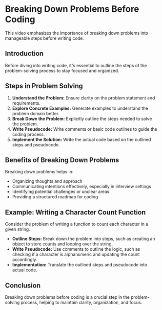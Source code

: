 
Breaking Down Problems Before Coding
====================================

This video emphasizes the importance of breaking down problems into manageable steps before writing code.

Introduction
------------

Before diving into writing code, it's essential to outline the steps of the problem-solving process to stay focused and organized.

Steps in Problem Solving
------------------------

1.  **Understand the Problem:** Ensure clarity on the problem statement and requirements.
2.  **Explore Concrete Examples:** Generate examples to understand the problem domain better.
3.  **Break Down the Problem:** Explicitly outline the steps needed to solve the problem.
4.  **Write Pseudocode:** Write comments or basic code outlines to guide the coding process.
5.  **Implement the Solution:** Write the actual code based on the outlined steps and pseudocode.

Benefits of Breaking Down Problems
----------------------------------

Breaking down problems helps in:

*   Organizing thoughts and approach
*   Communicating intentions effectively, especially in interview settings
*   Identifying potential challenges or unclear areas
*   Providing a structured roadmap for coding

Example: Writing a Character Count Function
-------------------------------------------

Consider the problem of writing a function to count each character in a given string.

*   **Outline Steps:** Break down the problem into steps, such as creating an object to store counts and looping over the string.
*   **Write Pseudocode:** Use comments to outline the logic, such as checking if a character is alphanumeric and updating the count accordingly.
*   **Implementation:** Translate the outlined steps and pseudocode into actual code.

Conclusion
----------

Breaking down problems before coding is a crucial step in the problem-solving process, helping to maintain clarity, organization, and focus.